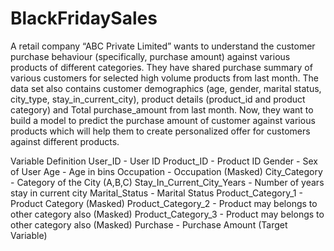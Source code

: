 # BlackFridaySales
A retail company “ABC Private Limited” wants to understand the customer purchase behaviour (specifically, purchase amount) against various products of different categories. They have shared purchase summary of various customers for selected high volume products from last month. The data set also contains customer demographics (age, gender, marital status, city_type, stay_in_current_city), product details (product_id and product category) and Total purchase_amount from last month.  Now, they want to build a model to predict the purchase amount of customer against various products which will help them to create personalized offer for customers against different products.


Variable	Definition
User_ID	- User ID
Product_ID -	Product ID
Gender -	Sex of User
Age -	Age in bins
Occupation -	Occupation (Masked)
City_Category -	Category of the City (A,B,C)
Stay_In_Current_City_Years -	Number of years stay in current city
Marital_Status -	Marital Status
Product_Category_1 -	Product Category (Masked)
Product_Category_2 -	Product may belongs to other category also (Masked)
Product_Category_3 -	Product may belongs to other category also (Masked)
Purchase -	Purchase Amount (Target Variable)
